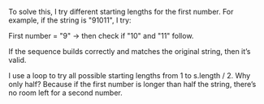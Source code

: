 To solve this, I try different starting lengths for the first number. For example, if the string is "91011", I try:

First number = "9" → then check if "10" and "11" follow.

If the sequence builds correctly and matches the original string, then it’s valid.

I use a loop to try all possible starting lengths from 1 to s.length / 2. Why only half? Because if the first number is longer than half the string, there’s no room left for a second number.